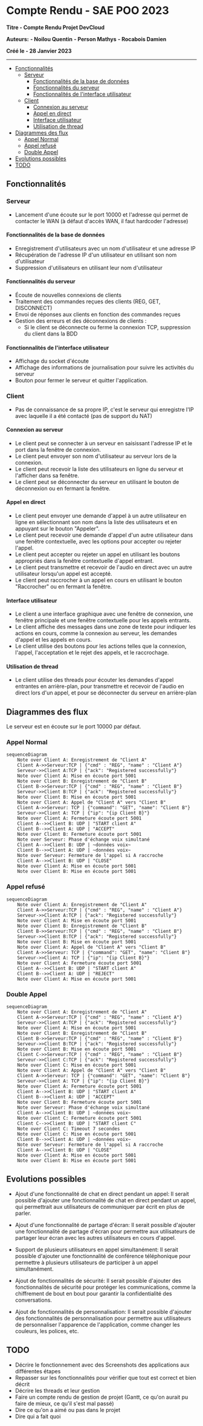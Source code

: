 <!-- markdownlint-disable MD036 MD033 MD024 -->
<!-- omit in toc -->
# Compte Rendu - SAE POO 2023

**Titre - Compte Rendu Projet DevCloud**

**Auteurs:**
    **- Noilou Quentin**
    **- Person Mathys**
    **- Rocabois Damien**

**Créé le - 28 Janvier 2023**

---

- [Fonctionnalités](#fonctionnalités)
  - [Serveur](#serveur)
    - [Fonctionnalités de la base de données](#fonctionnalités-de-la-base-de-données)
    - [Fonctionnalités du serveur](#fonctionnalités-du-serveur)
    - [Fonctionnalités de l'interface utilisateur](#fonctionnalités-de-linterface-utilisateur)
  - [Client](#client)
    - [Connexion au serveur](#connexion-au-serveur)
    - [Appel en direct](#appel-en-direct)
    - [Interface utilisateur](#interface-utilisateur)
    - [Utilisation de thread](#utilisation-de-thread)
- [Diagrammes des flux](#diagrammes-des-flux)
  - [Appel Normal](#appel-normal)
  - [Appel refusé](#appel-refusé)
  - [Double Appel](#double-appel)
- [Evolutions possibles](#evolutions-possibles)
- [TODO](#todo)

 <div style='page-break-before: always;' />

## Fonctionnalités

### Serveur

- Lancement d'une écoute sur le port 10000 et l'adresse qui permet de contacter le WAN (à défaut d'accès WAN, il faut hardcoder l'adresse)

#### Fonctionnalités de la base de données

- Enregistrement d'utilisateurs avec un nom d'utilisateur et une adresse IP
- Récupération de l'adresse IP d'un utilisateur en utilisant son nom d'utilisateur
- Suppression d'utilisateurs en utilisant leur nom d'utilisateur

#### Fonctionnalités du serveur

- Écoute de nouvelles connexions de clients
- Traitement des commandes reçues des clients (REG, GET, DISCONNECT)
- Envoi de réponses aux clients en fonction des commandes reçues
- Gestion des erreurs et des déconnexions de clients :
  - Si le client se déconnecte ou ferme la connexion TCP, suppression du client dans la BDD

#### Fonctionnalités de l'interface utilisateur

- Affichage du socket d'écoute
- Affichage des informations de journalisation pour suivre les activités du serveur
- Bouton pour fermer le serveur et quitter l'application.

### Client

- Pas de connaissance de sa propre IP, c'est le serveur qui enregistre l'IP avec laquelle il a été contacté (pas de support du NAT)

#### Connexion au serveur

- Le client peut se connecter à un serveur en saisissant l'adresse IP et le port dans la fenêtre de connexion.
- Le client peut envoyer son nom d'utilisateur au serveur lors de la connexion.
- Le client peut recevoir la liste des utilisateurs en ligne du serveur et l'afficher dans sa fenêtre.
- Le client peut se déconnecter du serveur en utilisant le bouton de déconnexion ou en fermant la fenêtre.

#### Appel en direct

- Le client peut envoyer une demande d'appel à un autre utilisateur en ligne en sélectionnant son nom dans la liste des utilisateurs et en appuyant sur le bouton "Appeler".
- Le client peut recevoir une demande d'appel d'un autre utilisateur dans une fenêtre contextuelle, avec les options pour accepter ou rejeter l'appel.
- Le client peut accepter ou rejeter un appel en utilisant les boutons appropriés dans la fenêtre contextuelle d'appel entrant.
- Le client peut transmettre et recevoir de l'audio en direct avec un autre utilisateur lorsqu'un appel est accepté.
- Le client peut raccrocher à un appel en cours en utilisant le bouton "Raccrocher" ou en fermant la fenêtre.

#### Interface utilisateur

- Le client a une interface graphique avec une fenêtre de connexion, une fenêtre principale et une fenêtre contextuelle pour les appels entrants.
- Le client affiche des messages dans une zone de texte pour indiquer les actions en cours, comme la connexion au serveur, les demandes d'appel et les appels en cours.
- Le client utilise des boutons pour les actions telles que la connexion, l'appel, l'acceptation et le rejet des appels, et le raccrochage.

#### Utilisation de thread

- Le client utilise des threads pour écouter les demandes d'appel entrantes en arrière-plan, pour transmettre et recevoir de l'audio en direct lors d'un appel, et pour se déconnecter du serveur en arrière-plan

## Diagrammes des flux

Le serveur est en écoute sur le port 10000 par défaut.

 <div style='page-break-before: always;' />

### Appel Normal

```mermaid
sequenceDiagram
    Note over Client A: Enregistrement de "Client A"
    Client A->>Serveur:TCP | {"cmd" : "REG", "name" : "Client A"}
    Serveur->>Client A:TCP | {"ack": "Registered successfully"}
    Note over Client A: Mise en écoute port 5001
    Note over Client B: Enregistrement de "Client B"
    Client B->>Serveur:TCP | {"cmd" : "REG", "name" : "Client B"}
    Serveur->>Client B:TCP | {"ack": "Registered successfully"}
    Note over Client B: Mise en écoute port 5001
    Note over Client A: Appel de "Client A" vers "Client B"
    Client A->>Serveur: TCP | {"command": "GET", "name": "Client B"}
    Serveur->>Client A: TCP | {"ip": "{ip Client B}"}
    Note over Client A: Fermeture écoute port 5001
    Client A-->>Client B: UDP | "START client A"
    Client B-->>Client A: UDP | "ACCEPT"
    Note over Client B: Fermeture écoute port 5001
    Note over Serveur: Phase d'échange voix simultané
    Client A-->>Client B: UDP | ~données voix~
    Client B-->>Client A: UDP | ~données voix~
    Note over Serveur: Fermeture de l'appel si A raccroche
    Client A-->>Client B: UDP | "CLOSE"
    Note over Client A: Mise en écoute port 5001
    Note over Client B: Mise en écoute port 5001
```

 <div style='page-break-before: always;' />

### Appel refusé

```mermaid
sequenceDiagram
    Note over Client A: Enregistrement de "Client A"
    Client A->>Serveur:TCP | {"cmd" : "REG", "name" : "Client A"}
    Serveur->>Client A:TCP | {"ack": "Registered successfully"}
    Note over Client A: Mise en écoute port 5001
    Note over Client B: Enregistrement de "Client B"
    Client B->>Serveur:TCP | {"cmd" : "REG", "name" : "Client B"}
    Serveur->>Client B:TCP | {"ack": "Registered successfully"}
    Note over Client B: Mise en écoute port 5001
    Note over Client A: Appel de "Client A" vers "Client B"
    Client A->>Serveur: TCP | {"command": "GET", "name": "Client B"}
    Serveur->>Client A: TCP | {"ip": "{ip Client B}"}
    Note over Client A: Fermeture écoute port 5001
    Client A-->>Client B: UDP | "START client A"
    Client B-->>Client A: UDP | "REJECT"
    Note over Client A: Mise en écoute port 5001
```

 <div style='page-break-before: always;' />

### Double Appel

```mermaid
sequenceDiagram
    Note over Client A: Enregistrement de "Client A"
    Client A->>Serveur:TCP | {"cmd" : "REG", "name" : "Client A"}
    Serveur->>Client A:TCP | {"ack": "Registered successfully"}
    Note over Client A: Mise en écoute port 5001
    Note over Client B: Enregistrement de "Client B"
    Client B->>Serveur:TCP | {"cmd" : "REG", "name" : "Client B"}
    Serveur->>Client B:TCP | {"ack": "Registered successfully"}
    Note over Client B: Mise en écoute port 5001
    Client C->>Serveur:TCP | {"cmd" : "REG", "name" : "Client B"}
    Serveur->>Client C:TCP | {"ack": "Registered successfully"}
    Note over Client C: Mise en écoute port 5001
    Note over Client A: Appel de "Client A" vers "Client B"
    Client A->>Serveur: TCP | {"command": "GET", "name": "Client B"}
    Serveur->>Client A: TCP | {"ip": "{ip Client B}"}
    Note over Client A: Fermeture écoute port 5001
    Client A-->>Client B: UDP | "START client A"
    Client B-->>Client A: UDP | "ACCEPT"
    Note over Client B: Fermeture écoute port 5001
    Note over Serveur: Phase d'échange voix simultané
    Client A-->>Client B: UDP | ~données voix~
    Note over Client C: Fermeture écoute port 5001
    Client C-->>Client B: UDP | "START client C"
    Note over Client C: Timeout 7 secondes
    Note over Client C: Mise en écoute port 5001
    Client B-->>Client A: UDP | ~données voix~
    Note over Serveur: Fermeture de l'appel si A raccroche
    Client A-->>Client B: UDP | "CLOSE"
    Note over Client A: Mise en écoute port 5001
    Note over Client B: Mise en écoute port 5001
```

## Evolutions possibles

- Ajout d'une fonctionnalité de chat en direct pendant un appel: Il serait possible d'ajouter une fonctionnalité de chat en direct pendant un appel, qui permettrait aux utilisateurs de communiquer par écrit en plus de parler.

- Ajout d'une fonctionnalité de partage d'écran: Il serait possible d'ajouter une fonctionnalité de partage d'écran pour permettre aux utilisateurs de partager leur écran avec les autres utilisateurs en cours d'appel.

- Support de plusieurs utilisateurs en appel simultanément: Il serait possible d'ajouter une fonctionnalité de conférence téléphonique pour permettre à plusieurs utilisateurs de participer à un appel simultanément.

- Ajout de fonctionnalités de sécurité: Il serait possible d'ajouter des fonctionnalités de sécurité pour protéger les communications, comme la chiffrement de bout en bout pour garantir la confidentialité des conversations.

- Ajout de fonctionnalités de personnalisation: Il serait possible d'ajouter des fonctionnalités de personnalisation pour permettre aux utilisateurs de personnaliser l'apparence de l'application, comme changer les couleurs, les polices, etc.

## TODO

- Décrire le fonctionnement avec des Screenshots des applications aux différentes étapes
- Repasser sur les fonctionnalités pour vérifier que tout est correct et bien décrit
- Décrire les threads et leur gestion
- Faire un compte rendu de gestion de projet (Gantt, ce qu'on aurait pu faire de mieux, ce qu'il s'est mal passé)
- Dire ce qu'on a aimé ou pas dans le projet
- Dire qui a fait quoi
